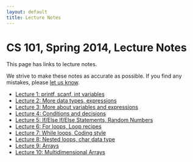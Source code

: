 ```yaml
---
layout: default
title: Lecture Notes
---
```


# CS 101, Spring 2014, Lecture Notes

This page has links to lecture notes.

We strive to make these notes as accurate as possible.
If you find any mistakes, please [let us know](mailto:dhovemey@ycp.edu).

* [Lecture 1: printf, scanf, int variables](lecture01.html)
* [Lecture 2: More data types, expressions](lecture02.html)
* [Lecture 3: More about variables and expressions](lecture03.html)
* [Lecture 4: Conditions and decisions](lecture04.html)
* [Lecture 5: If/Else If/Else Statements, Random Numbers](lecture05.html)
* [Lecture 6: For loops, Loop recipes](lecture06.html)
* [Lecture 7: While loops, Coding style](lecture07.html)
* [Lecture 8: Nested loops, char data type](lecture08.html)
* [Lecture 9: Arrays](lecture09.html)
* [Lecture 10: Multidimensional Arrays](lecture10.html)
